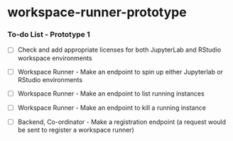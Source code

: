 # workspace-runner-prototype

### To-do List - Prototype 1

 - [ ] Check and add appropriate licenses for both JupyterLab and RStudio workspace environments
 - [ ] Workspace Runner - Make an endpoint to spin up either Jupyterlab or RStudio environments
 - [ ] Workspace Runner - Make an endpoint to list running instances
 - [ ] Workspace Runner - Make an endpoint to kill a running instance
 - [ ] Backend, Co-ordinator - Make a registration endpoint (a request would be sent to register a workspace runner)

